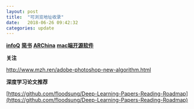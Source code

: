 ```yaml
---
layout: post
title:  "可浏览地址收录"
date:   2018-06-26 09:42:32
categories: update
---
```



[**infoQ**](http://www.infoq.com/cn/)
[**简书**](https://www.jianshu.com/)
[**ARChina**](http://www.arinchina.com/)
[**mac端开源软件**](http://opensourcemac.org/)

**关注**

http://www.mzh.ren/adobe-photoshop-new-algorithm.html


**深度学习论文推荐**

[https://github.com/floodsung/Deep-Learning-Papers-Reading-Roadmap](https://github.com/floodsung/Deep-Learning-Papers-Reading-Roadmap)

